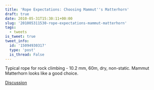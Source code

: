 ```yaml
---
title: 'Rope Expectations: Choosing Mammut''s Matterhorn'
draft: true
date: 2010-05-31T15:30:11+00:00
slug: '201005311530-rope-expectations-mammut-matterhorn'
tags:
  - tweets
is_tweet: true
tweet_info:
  id: '15094930317'
  type: 'post'
  is_thread: False
---
```




Typical rope for rock climbing - 10.2 mm, 60m, dry, non-static. Mammut Matterhorn looks like a good choice.

[Discussion](https://x.com/sytelus/status/15094930317)
